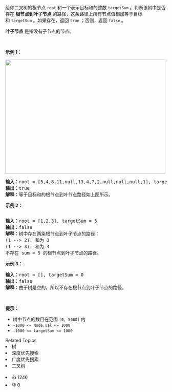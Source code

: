 <p>给你二叉树的根节点&nbsp;<code>root</code> 和一个表示目标和的整数&nbsp;<code>targetSum</code> 。判断该树中是否存在 <strong>根节点到叶子节点</strong> 的路径，这条路径上所有节点值相加等于目标和&nbsp;<code>targetSum</code> 。如果存在，返回 <code>true</code> ；否则，返回 <code>false</code> 。</p>

<p><strong>叶子节点</strong> 是指没有子节点的节点。</p>

<p>&nbsp;</p>

<p><strong>示例 1：</strong></p> 
<img alt="" src="https://assets.leetcode.com/uploads/2021/01/18/pathsum1.jpg" style="width: 500px; height: 356px;" /> 
<pre>
<strong>输入：</strong>root = [5,4,8,11,null,13,4,7,2,null,null,null,1], targetSum = 22
<strong>输出：</strong>true
<strong>解释：</strong>等于目标和的根节点到叶节点路径如上图所示。
</pre>

<p><strong>示例 2：</strong></p> 
<img alt="" src="https://assets.leetcode.com/uploads/2021/01/18/pathsum2.jpg" /> 
<pre>
<strong>输入：</strong>root = [1,2,3], targetSum = 5
<strong>输出：</strong>false
<strong>解释：</strong>树中存在两条根节点到叶子节点的路径：
(1 --&gt; 2): 和为 3
(1 --&gt; 3): 和为 4
不存在 sum = 5 的根节点到叶子节点的路径。</pre>

<p><strong>示例 3：</strong></p>

<pre>
<strong>输入：</strong>root = [], targetSum = 0
<strong>输出：</strong>false
<strong>解释：</strong>由于树是空的，所以不存在根节点到叶子节点的路径。
</pre>

<p>&nbsp;</p>

<p><strong>提示：</strong></p>

<ul> 
 <li>树中节点的数目在范围 <code>[0, 5000]</code> 内</li> 
 <li><code>-1000 &lt;= Node.val &lt;= 1000</code></li> 
 <li><code>-1000 &lt;= targetSum &lt;= 1000</code></li> 
</ul>

<div><div>Related Topics</div><div><li>树</li><li>深度优先搜索</li><li>广度优先搜索</li><li>二叉树</li></div></div><br><div><li>👍 1246</li><li>👎 0</li></div>